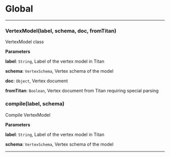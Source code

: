 # Global





* * *

### VertexModel(label, schema, doc, fromTitan) 

VertexModel class

**Parameters**

**label**: `String`, Label of the vertex model in Titan

**schema**: `VertexSchema`, Vertex schema of the model

**doc**: `Object`, Vertex document

**fromTitan**: `Boolean`, Vertex document from Titan requiring special parsing



### compile(label, schema) 

Compile VertexModel

**Parameters**

**label**: `String`, Label of the vertex model in Titan

**schema**: `VertexSchema`, Vertex schema of the model




* * *










